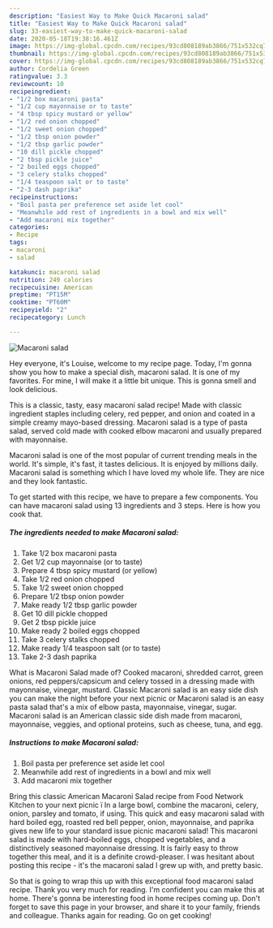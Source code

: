 ```yaml
---
description: "Easiest Way to Make Quick Macaroni salad"
title: "Easiest Way to Make Quick Macaroni salad"
slug: 33-easiest-way-to-make-quick-macaroni-salad
date: 2020-05-18T19:38:16.461Z
image: https://img-global.cpcdn.com/recipes/93cd808189ab3866/751x532cq70/macaroni-salad-recipe-main-photo.jpg
thumbnail: https://img-global.cpcdn.com/recipes/93cd808189ab3866/751x532cq70/macaroni-salad-recipe-main-photo.jpg
cover: https://img-global.cpcdn.com/recipes/93cd808189ab3866/751x532cq70/macaroni-salad-recipe-main-photo.jpg
author: Cordelia Green
ratingvalue: 3.3
reviewcount: 10
recipeingredient:
- "1/2 box macaroni pasta"
- "1/2 cup mayonnaise or to taste"
- "4 tbsp spicy mustard or yellow"
- "1/2 red onion chopped"
- "1/2 sweet onion chopped"
- "1/2 tbsp onion powder"
- "1/2 tbsp garlic powder"
- "10 dill pickle chopped"
- "2 tbsp pickle juice"
- "2 boiled eggs chopped"
- "3 celery stalks chopped"
- "1/4 teaspoon salt or to taste"
- "2-3 dash paprika"
recipeinstructions:
- "Boil pasta per preference set aside let cool"
- "Meanwhile add rest of ingredients in a bowl and mix well"
- "Add macaroni mix together"
categories:
- Recipe
tags:
- macaroni
- salad

katakunci: macaroni salad 
nutrition: 249 calories
recipecuisine: American
preptime: "PT15M"
cooktime: "PT60M"
recipeyield: "2"
recipecategory: Lunch

---
```



![Macaroni salad](https://img-global.cpcdn.com/recipes/93cd808189ab3866/751x532cq70/macaroni-salad-recipe-main-photo.jpg)

Hey everyone, it's Louise, welcome to my recipe page. Today, I'm gonna show you how to make a special dish, macaroni salad. It is one of my favorites. For mine, I will make it a little bit unique. This is gonna smell and look delicious.

This is a classic, tasty, easy macaroni salad recipe! Made with classic ingredient staples including celery, red pepper, and onion and coated in a simple creamy mayo-based dressing. Macaroni salad is a type of pasta salad, served cold made with cooked elbow macaroni and usually prepared with mayonnaise.

Macaroni salad is one of the most popular of current trending meals in the world. It's simple, it's fast, it tastes delicious. It is enjoyed by millions daily. Macaroni salad is something which I have loved my whole life. They are nice and they look fantastic.


To get started with this recipe, we have to prepare a few components. You can have macaroni salad using 13 ingredients and 3 steps. Here is how you cook that.

##### The ingredients needed to make Macaroni salad:

1. Take 1/2 box macaroni pasta
1. Get 1/2 cup mayonnaise (or to taste)
1. Prepare 4 tbsp spicy mustard (or yellow)
1. Take 1/2 red onion chopped
1. Take 1/2 sweet onion chopped
1. Prepare 1/2 tbsp onion powder
1. Make ready 1/2 tbsp garlic powder
1. Get 10 dill pickle chopped
1. Get 2 tbsp pickle juice
1. Make ready 2 boiled eggs chopped
1. Take 3 celery stalks chopped
1. Make ready 1/4 teaspoon salt (or to taste)
1. Take 2-3 dash paprika


What is Macaroni Salad made of? Cooked macaroni, shredded carrot, green onions, red peppers/capsicum and celery tossed in a dressing made with mayonnaise, vinegar, mustard. Classic Macaroni salad is an easy side dish you can make the night before your next picnic or Macaroni salad is an easy pasta salad that&#39;s a mix of elbow pasta, mayonnaise, vinegar, sugar. Macaroni salad is an American classic side dish made from macaroni, mayonnaise, veggies, and optional proteins, such as cheese, tuna, and egg. 

##### Instructions to make Macaroni salad:

1. Boil pasta per preference set aside let cool
1. Meanwhile add rest of ingredients in a bowl and mix well
1. Add macaroni mix together


Bring this classic American Macaroni Salad recipe from Food Network Kitchen to your next picnic ï In a large bowl, combine the macaroni, celery, onion, parsley and tomato, if using. This quick and easy macaroni salad with hard boiled egg, roasted red bell pepper, onion, mayonnaise, and paprika gives new life to your standard issue picnic macaroni salad! This macaroni salad is made with hard-boiled eggs, chopped vegetables, and a distinctively seasoned mayonnaise dressing. It is fairly easy to throw together this meal, and it is a definite crowd-pleaser. I was hesitant about posting this recipe - it&#39;s the macaroni salad I grew up with, and pretty basic. 

So that is going to wrap this up with this exceptional food macaroni salad recipe. Thank you very much for reading. I'm confident you can make this at home. There's gonna be interesting food in home recipes coming up. Don't forget to save this page in your browser, and share it to your family, friends and colleague. Thanks again for reading. Go on get cooking!
